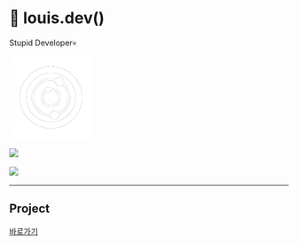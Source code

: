 # 👸 louis.dev()
Stupid Developer💀

<a href="https://louis1618.shop">
  <img src="https://github.com/louis1618/louis1618.github.io/blob/main/favicon.png" 
  title="" 
  width="150" 
  style="border-radius: 15px;" />
</a>

<kbd><img width=850 src="https://streak-stats.demolab.com?user=louis1618&theme=dark" /></kbd>

<kbd><img width=850 src="https://skillicons.dev/icons?i=typescript,js,java,py,html,css,react,nextjs,vite,nodejs,express,firebase,mongodb,docker,github,git,cloudflare" /></kbd>

---

## Project
[바로가기](https://louis1618.shop/project)
